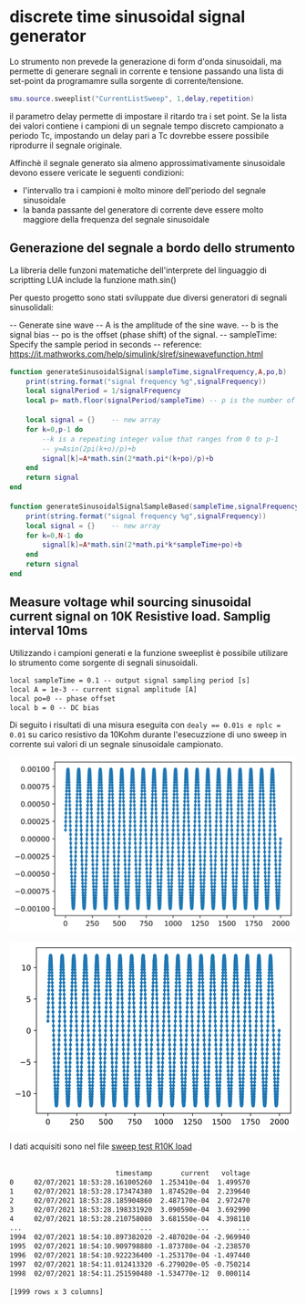 # discrete time sinusoidal signal generator

Lo strumento non prevede la generazione di form d'onda sinusoidali, ma permette di generare segnali in corrente e tensione passando una lista di set-point da programamre sulla sorgente di corrente/tensione.

```lua
smu.source.sweeplist("CurrentListSweep", 1,delay,repetition)
```

il parametro delay permette di impostare il ritardo tra i set point. Se la lista dei valori contiene i campioni di un segnale tempo discreto campionato a periodo Tc, impostando un delay pari a Tc dovrebbe essere possibile riprodurre il segnale originale.

Affinchè il segnale generato sia almeno approssimativamente sinusoidale devono essere vericate le seguenti condizioni:

- l'intervallo tra i campioni è molto minore dell'periodo del segnale sinusoidale
- la banda passante del generatore di corrente deve essere molto maggiore della frequenza del segnale sinusoidale

## Generazione del segnale a bordo dello strumento

La libreria delle funzoni matematiche dell'interprete del linguaggio di scriptting LUA include la funzione math.sin()

Per questo progetto sono stati sviluppate due diversi generatori di segnali sinusolidali:

-- Generate sine wave
-- A is the amplitude of the sine wave.
-- b is the signal bias
-- po is the offset (phase shift) of the signal.
-- sampleTime: Specify the sample period in seconds 
-- reference: https://it.mathworks.com/help/simulink/slref/sinewavefunction.html

```LUA
function generateSinusoidalSignal(sampleTime,signalFrequency,A,po,b)
	print(string.format("signal frequency %g",signalFrequency))
	local signalPeriod = 1/signalFrequency
	local p= math.floor(signalPeriod/sampleTime) -- p is the number of time samples per sine wave period
 
	local signal = {}    -- new array
	for k=0,p-1 do 
		--k is a repeating integer value that ranges from 0 to p-1
		-- y=Asin(2pi(k+o)/p)+b
		signal[k]=A*math.sin(2*math.pi*(k+po)/p)+b
	end
	return signal
end

function generateSinusoidalSignalSampleBased(sampleTime,signalFrequency,N,A,po,b)
	print(string.format("signal frequency %g",signalFrequency))
	local signal = {}    -- new array
	for k=0,N-1 do 
		signal[k]=A*math.sin(2*math.pi*k*sampleTime+po)+b
	end
	return signal
end
```

## Measure voltage whil sourcing sinusoidal current signal on 10K Resistive load. Samplig interval 10ms

Utilizzando i campioni generati e la funzione sweeplist è possibile utilizare lo strumento come sorgente di segnali sinusoidali.

```
local sampleTime = 0.1 -- output signal sampling period [s]
local A = 1e-3 -- current signal amplitude [A]
local po=0 -- phase offset
local b = 0 -- DC bias
```

Di seguito i risultati di una misura eseguita con `dealy == 0.01s e nplc = 0.01` su carico resistivo da 10Kohm durante l'esecuzzione di uno sweep in corrente sui valori di un segnale sinusoidale campionato.

![current sweep test - source](../media/current_sweep_test_10K_load_source_current.svg)

![current sweep test - measured voltage](../media/current_sweep_test_10K_load_measured_voltage.svg)

I dati acquisiti sono nel file [sweep test R10K load](../data/sweep_test_R10K_load.csv)

```csv

                          timestamp       current   voltage
0     02/07/2021 18:53:28.161005260  1.253410e-04  1.499570
1     02/07/2021 18:53:28.173474380  1.874520e-04  2.239640
2     02/07/2021 18:53:28.185904860  2.487170e-04  2.972470
3     02/07/2021 18:53:28.198331920  3.090590e-04  3.692990
4     02/07/2021 18:53:28.210758080  3.681550e-04  4.398110
...                             ...           ...       ...
1994  02/07/2021 18:54:10.897382020 -2.487020e-04 -2.969940
1995  02/07/2021 18:54:10.909798880 -1.873780e-04 -2.238570
1996  02/07/2021 18:54:10.922236400 -1.253170e-04 -1.497440
1997  02/07/2021 18:54:11.012413320 -6.279020e-05 -0.750214
1998  02/07/2021 18:54:11.251590480 -1.534770e-12  0.000114

[1999 rows x 3 columns]
```
